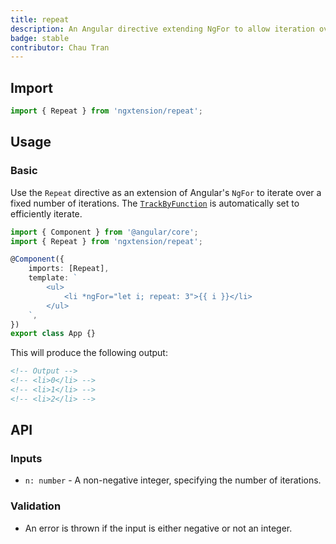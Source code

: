 ```yaml
---
title: repeat
description: An Angular directive extending NgFor to allow iteration over a fixed number of iterations.
badge: stable
contributor: Chau Tran
---
```


## Import

```ts
import { Repeat } from 'ngxtension/repeat';
```

## Usage

### Basic

Use the `Repeat` directive as an extension of Angular's `NgFor` to iterate over a fixed number of iterations. The [`TrackByFunction`](https://angular.io/api/core/TrackByFunction) is automatically set to efficiently iterate.

```ts
import { Component } from '@angular/core';
import { Repeat } from 'ngxtension/repeat';

@Component({
	imports: [Repeat],
	template: `
		<ul>
			<li *ngFor="let i; repeat: 3">{{ i }}</li>
		</ul>
	`,
})
export class App {}
```

This will produce the following output:

```html
<!-- Output -->
<!-- <li>0</li> -->
<!-- <li>1</li> -->
<!-- <li>2</li> -->
```

## API

### Inputs

- `n: number` - A non-negative integer, specifying the number of iterations.

### Validation

- An error is thrown if the input is either negative or not an integer.
